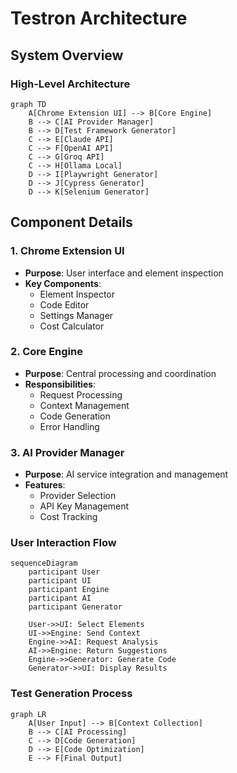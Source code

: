 # Testron Architecture

## System Overview

### High-Level Architecture

```mermaid
graph TD
    A[Chrome Extension UI] --> B[Core Engine]
    B --> C[AI Provider Manager]
    B --> D[Test Framework Generator]
    C --> E[Claude API]
    C --> F[OpenAI API]
    C --> G[Groq API]
    C --> H[Ollama Local]
    D --> I[Playwright Generator]
    D --> J[Cypress Generator]
    D --> K[Selenium Generator]
```

## Component Details

### 1. Chrome Extension UI
- **Purpose**: User interface and element inspection
- **Key Components**:
  - Element Inspector
  - Code Editor
  - Settings Manager
  - Cost Calculator

### 2. Core Engine
- **Purpose**: Central processing and coordination
- **Responsibilities**:
  - Request Processing
  - Context Management
  - Code Generation
  - Error Handling

### 3. AI Provider Manager
- **Purpose**: AI service integration and management
- **Features**:
  - Provider Selection
  - API Key Management
  - Cost Tracking

### User Interaction Flow

```mermaid
sequenceDiagram
    participant User
    participant UI
    participant Engine
    participant AI
    participant Generator

    User->>UI: Select Elements
    UI->>Engine: Send Context
    Engine->>AI: Request Analysis
    AI->>Engine: Return Suggestions
    Engine->>Generator: Generate Code
    Generator->>UI: Display Results
```

### Test Generation Process

```mermaid
graph LR
    A[User Input] --> B[Context Collection]
    B --> C[AI Processing]
    C --> D[Code Generation]
    D --> E[Code Optimization]
    E --> F[Final Output]
```